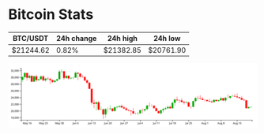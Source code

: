 # Bitcoin Stats

BTC/USDT|24h change|24h high|24h low|
|---|---|---|---|
|$21244.62|0.82%|$21382.85|$20761.90|

<img src="./chart.svg">
